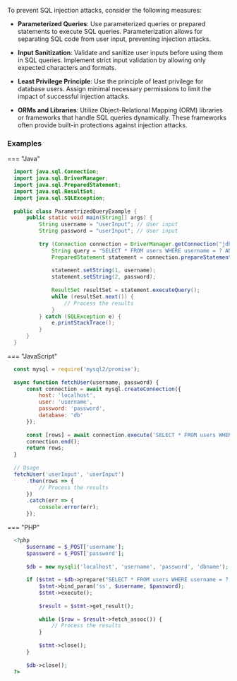 To prevent SQL injection attacks, consider the following  measures:

- __Parameterized Queries__: Use parameterized queries or prepared statements to execute SQL queries. Parameterization allows for separating SQL code from user input, preventing injection attacks.


- __Input Sanitization__: Validate and sanitize user inputs before using them in SQL queries. Implement strict input validation by allowing only expected characters and formats.


- __Least Privilege Principle__: Use the principle of least privilege for database users. Assign minimal necessary permissions to limit the impact of successful injection attacks.


- __ORMs and Libraries__: Utilize Object-Relational Mapping (ORM) libraries or frameworks that handle SQL queries dynamically. These frameworks often provide built-in protections against injection attacks.


### Examples

=== "Java"
  ```java
    import java.sql.Connection;
    import java.sql.DriverManager;
    import java.sql.PreparedStatement;
    import java.sql.ResultSet;
    import java.sql.SQLException;
    
    public class ParametrizedQueryExample {
        public static void main(String[] args) {
            String username = "userInput"; // User input
            String password = "userInput"; // User input
    
            try (Connection connection = DriverManager.getConnection("jdbc:mysql://localhost:3306/db", "username", "password")) {
                String query = "SELECT * FROM users WHERE username = ? AND password = ?";
                PreparedStatement statement = connection.prepareStatement(query);
    
                statement.setString(1, username);
                statement.setString(2, password);
    
                ResultSet resultSet = statement.executeQuery();
                while (resultSet.next()) {
                    // Process the results
                }
            } catch (SQLException e) {
                e.printStackTrace();
            }
        }
    }
  ```

=== "JavaScript"
  ```javascript
    const mysql = require('mysql2/promise');
    
    async function fetchUser(username, password) {
        const connection = await mysql.createConnection({
            host: 'localhost',
            user: 'username',
            password: 'password',
            database: 'db'
        });
    
        const [rows] = await connection.execute('SELECT * FROM users WHERE username = ? AND password = ?', [username, password]);
        connection.end();
        return rows;
    }
    
    // Usage
    fetchUser('userInput', 'userInput')
        .then(rows => {
            // Process the results
        })
        .catch(err => {
            console.error(err);
        });
  ```

=== "PHP"
  ```php
    <?php
        $username = $_POST['username'];
        $password = $_POST['password'];
        
        $db = new mysqli('localhost', 'username', 'password', 'dbname');
        
        if ($stmt = $db->prepare("SELECT * FROM users WHERE username = ? AND password = ?")) {
            $stmt->bind_param('ss', $username, $password);
            $stmt->execute();
        
            $result = $stmt->get_result();
        
            while ($row = $result->fetch_assoc()) {
                // Process the results
            }
        
            $stmt->close();
        }
        
        $db->close();
    ?>
  ```